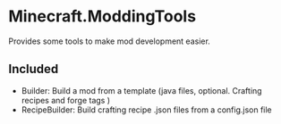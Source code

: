 # Minecraft.ModdingTools

Provides some tools to make mod development easier.

## Included

- Builder: Build a mod from a template (java files, optional. Crafting recipes and forge tags  )
- RecipeBuilder: Build crafting recipe .json files from a config.json file
